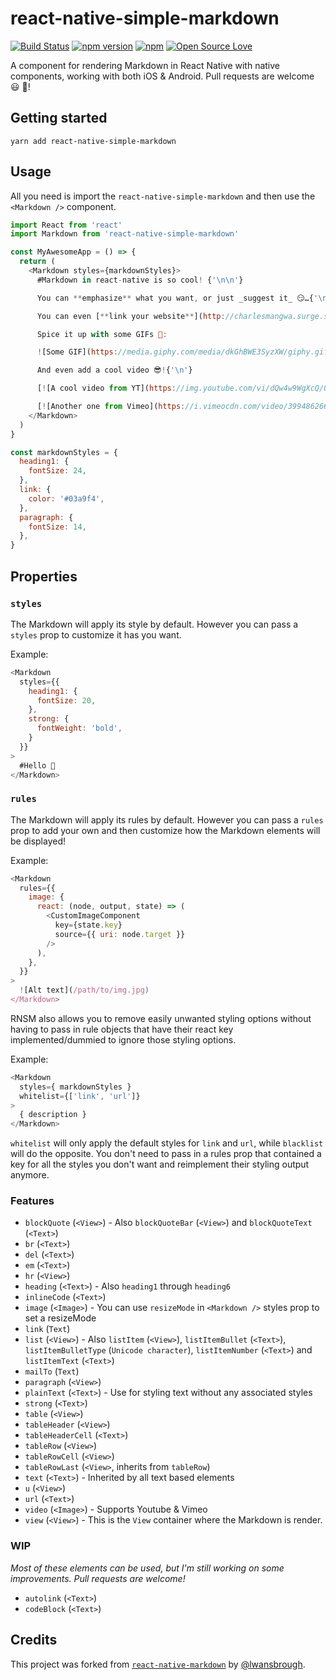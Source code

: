 # react-native-simple-markdown
[![Build Status](https://travis-ci.org/CharlesMangwa/react-native-simple-markdown.svg?branch=master)](https://travis-ci.org/CharlesMangwa/react-native-simple-markdown)
[![npm version](https://badge.fury.io/js/react-native-simple-markdown.svg)](https://badge.fury.io/js/react-native-simple-markdown)
[![npm](https://img.shields.io/npm/dm/react-native-simple-markdown.svg?maxAge=2592000)](https://www.npmjs.com/package/react-native-simple-markdown)
[![Open Source Love](https://badges.frapsoft.com/os/v1/open-source.svg?v=103)](https://github.com/ellerbrock/open-source-badge/)

A component for rendering Markdown in React Native with native components, working with both iOS & Android. Pull requests are welcome 😃 🎉!

## Getting started

`yarn add react-native-simple-markdown`

## Usage

All you need is import the `react-native-simple-markdown` and then use the
`<Markdown />` component.

```js
import React from 'react'
import Markdown from 'react-native-simple-markdown'

const MyAwesomeApp = () => {
  return (
    <Markdown styles={markdownStyles}>
      #Markdown in react-native is so cool! {'\n\n'}

      You can **emphasize** what you want, or just _suggest it_ 😏…{'\n'}

      You can even [**link your website**](http://charlesmangwa.surge.sh) or if you prefer: [email somebody](mailto:email@somebody.com){'\n'}

      Spice it up with some GIFs 💃:

      ![Some GIF](https://media.giphy.com/media/dkGhBWE3SyzXW/giphy.gif){'\n'}

      And even add a cool video 😎!{'\n'}

      [![A cool video from YT](https://img.youtube.com/vi/dQw4w9WgXcQ/0.jpg)](http://www.youtube.com/watch?v=dQw4w9WgXcQ)

      [![Another one from Vimeo](https://i.vimeocdn.com/video/399486266_640.jpg)](https://vimeo.com/57580368)
    </Markdown>    
  )
}

const markdownStyles = {
  heading1: {
    fontSize: 24,
  },
  link: {
    color: '#03a9f4',
  },
  paragraph: {
    fontSize: 14,
  },
}
```

## Properties
### `styles`

The Markdown will apply its style by default. However you can pass a `styles` prop to customize it has you want.

Example:

```js
<Markdown
  styles={{
    heading1: {
      fontSize: 20,
    },
    strong: {
      fontWeight: 'bold',
    }
  }}
>
  #Hello 👋
</Markdown>
```

### `rules`

The Markdown will apply its rules by default. However you can pass a `rules` prop to add your own and then customize how the Markdown elements will be displayed!

Example:

```js
<Markdown
  rules={{
    image: {
      react: (node, output, state) => (
        <CustomImageComponent
          key={state.key}
          source={{ uri: node.target }}
        />
      ),
    },
  }}
>
  ![Alt text](/path/to/img.jpg)
</Markdown>
```

RNSM also allows you to remove easily unwanted styling options without having to pass in rule objects that have their react key implemented/dummied to ignore those styling options.

Example:

```js
<Markdown
  styles={ markdownStyles }
  whitelist={['link', 'url']}
>
  { description }
</Markdown>
```

`whitelist` will only apply the default styles for `link` and `url`, while `blacklist` will do the opposite. You don't need to pass in a rules prop that contained a key for all the styles you don't want and reimplement their styling output anymore. 

### Features
- `blockQuote` (`<View>`) - Also `blockQuoteBar` (`<View>`) and `blockQuoteText` (`<Text>`)
- `br` (`<Text>`)
- `del` (`<Text>`)
- `em` (`<Text>`)
- `hr` (`<View>`)
- `heading` (`<Text>`) - Also `heading1` through `heading6`
- `inlineCode` (`<Text>`)
- `image` (`<Image>`) - You can use `resizeMode` in `<Markdown />` styles prop to set a resizeMode
- `link` (`Text`)
- `list` (`<View>`) - Also `listItem` (`<View>`), `listItemBullet` (`<Text>`), `listItemBulletType` (`Unicode character`), `listItemNumber` (`<Text>`) and `listItemText` (`<Text>`)
- `mailTo` (`Text`)
- `paragraph` (`<View>`)
- `plainText` (`<Text>`) - Use for styling text without any associated styles
- `strong` (`<Text>`)
- `table` (`<View>`)
- `tableHeader` (`<View>`)
- `tableHeaderCell` (`<Text>`)
- `tableRow` (`<View>`)
- `tableRowCell` (`<View>`)
- `tableRowLast` (`<View>`, inherits from `tableRow`)
- `text` (`<Text>`) - Inherited by all text based elements
- `u` (`<View>`)
- `url` (`<Text>`)
- `video` (`<Image>`) - Supports Youtube & Vimeo
- `view` (`<View>`) - This is the `View` container where the Markdown is render.

### WIP

_Most of these elements can be used, but I'm still working on some improvements. Pull requests are welcome!_

- `autolink` (`<Text>`)
- `codeBlock` (`<Text>`)

## Credits

This project was forked from [`react-native-markdown`](https://github.com/lwansbrough/react-native-markdown) by [@lwansbrough](https://github.com/lwansbrough).
